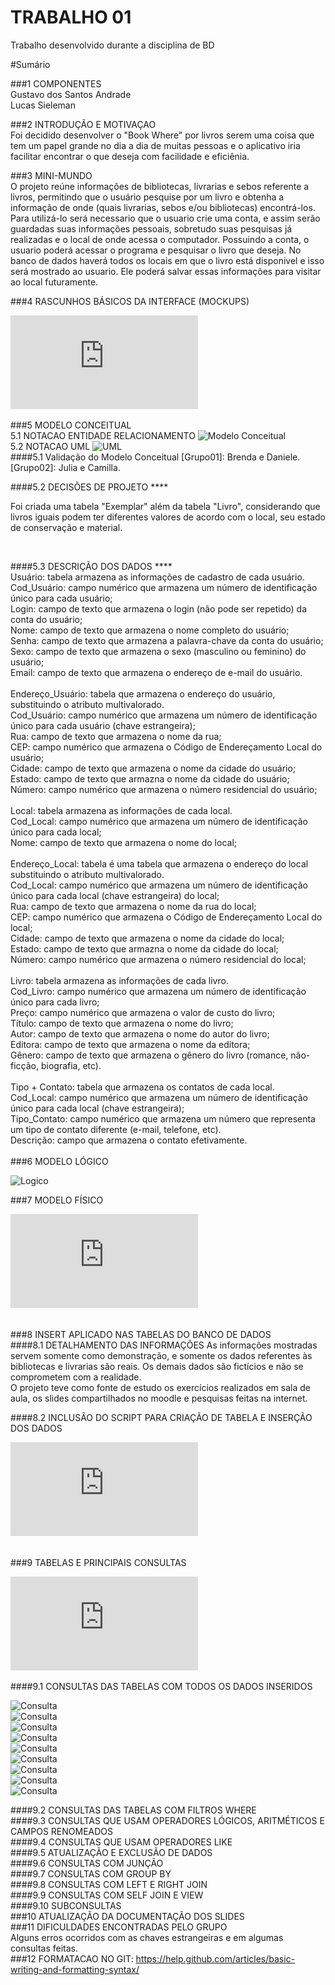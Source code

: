 # TRABALHO 01
Trabalho desenvolvido durante a disciplina de BD

#Sumário

###1	COMPONENTES<br>
Gustavo dos Santos Andrade<br>
Lucas Sieleman<br>

###2	INTRODUÇÃO E MOTIVAÇAO<br>
Foi decidido desenvolver o "Book Where" por livros serem uma coisa que tem um papel grande no dia a dia de muitas pessoas e o aplicativo iria facilitar encontrar o que deseja com facilidade e eficiênia. <br>
    
###3	MINI-MUNDO<br>
O projeto reúne informações de bibliotecas, livrarias e sebos referente a livros, permitindo que o usuário pesquise por um livro e obtenha a informação de onde (quais livrarias, sebos e/ou bibliotecas) encontrá-los. Para utilizá-lo será necessario que o usuario crie uma conta, e assim serão guardadas suas informações pessoais, sobretudo suas pesquisas já realizadas e o local de onde acessa o computador. Possuindo a conta, o usuario poderá acessar o programa e pesquisar o livro que deseja. No banco de dados haverá todos os locais em que o livro está disponivel e isso será mostrado ao usuario. Ele poderá salvar essas informações para visitar ao local futuramente. <br>

###4	RASCUNHOS BÁSICOS DA INTERFACE (MOCKUPS)<br>

![MOCKUPS](https://github.com/Guluad/Trabalho01/blob/master/NewProject.pdf?raw=true "MOCKUPS")<br>

###5	MODELO CONCEITUAL<br>
    5.1 NOTACAO ENTIDADE RELACIONAMENTO
![Modelo Conceitual](http://i.imgur.com/Mfp1itA.jpg?raw=true "Modelo Conceitual")<br>
    5.2 NOTACAO UML
![UML](http://i.imgur.com/sjFQzBo.png?raw=true "UML")
<br>
####5.1 Validação do Modelo Conceitual
    [Grupo01]: Brenda e Daniele.
    [Grupo02]: Julia e Camilla.

####5.2 DECISÕES DE PROJETO ****

Foi criada uma tabela "Exemplar" além da tabela "Livro", considerando que livros iguais podem ter diferentes valores de acordo com o local, seu estado de conservação e material.
	
<br>
    
####5.3 DESCRIÇÃO DOS DADOS ****<br>
Usuário: tabela armazena as informações de cadastro de cada usuário.<br>
	Cod_Usuário: campo numérico que armazena um número de identificação único para cada usuário;<br>
	Login: campo de texto que armazena o login (não pode ser repetido) da conta do usuário;<br>
	Nome: campo de texto que armazena o nome completo do usuário;<br>
	Senha: campo de texto que armazena a palavra-chave da conta do usuário;<br>
	Sexo: campo de texto que armazena o sexo (masculino ou feminino) do usuário;<br>
	Email: campo de texto que armazena o endereço de e-mail do usuário.<br>
<br>
Endereço_Usuário: tabela que armazena o endereço do usuário, substituindo o atributo multivalorado.<br>
	Cod_Usuário: campo numérico que armazena um número de identificação único para cada usuário (chave estrangeira);<br>
	Rua: campo de texto que armazena o nome da rua;<br>
	CEP: campo numérico que armazena o Código de Endereçamento Local do usuário;<br>
	Cidade: campo de texto que armazena o nome da cidade do usuário;<br>
	Estado: campo de texto que armazna o nome da cidade do usuário;<br>
	Número: campo numérico que armazena o número residencial do usuário;<br>
<br>
Local: tabela armazena as informações de cada local.<br>
	Cod_Local: campo numérico que armazena um número de identificação único para cada local;<br>
	Nome: campo de texto que armazena o nome do local;<br>
<br>
Endereço_Local: tabela é uma tabela que armazena o endereço do local substituindo o atributo multivalorado.<br>
	Cod_Local: campo numérico que armazena um número de identificação único para cada local (chave estrangeira) do local;<br>
	Rua: campo de texto que armazena o nome da rua do local;<br>
	CEP: campo numérico que armazena o Código de Endereçamento Local do local;<br>
	Cidade: campo de texto que armazena o nome da cidade do local;<br>
	Estado: campo de texto que armazna o nome da cidade do local;<br>
	Número: campo numérico que armazena o número residencial do local;<br>
<br>
Livro: tabela armazena as informações de cada livro.<br>
	Cod_Livro: campo numérico que armazena um número de identificação único para cada livro;<br>
	Preço: campo numérico que armazena o valor de custo do livro;<br>
	Título: campo de texto que armazena o nome do livro;<br>
	Autor: campo de texto que armazena o nome do autor do livro;<br>
	Editora: campo de texto que armazena o nome da editora;<br>
	Gênero: campo de texto que armazena o gênero do livro (romance, não-ficção, biografia, etc).<br>
<br>
Tipo + Contato: tabela que armazena os contatos de cada local.<br>
	Cod_Local: campo numérico que armazena um número de identificação único para cada local (chave estrangeira);<br>
	Tipo_Contato: campo numérico que armazena um número que representa um tipo de contato diferente (e-mail, telefone, etc).<br>
	Descrição: campo que armazena o contato efetivamente.<br>
<br>
###6	MODELO LÓGICO<br>

![Logico](http://i.imgur.com/lbA546f.png?raw=true "Logico")

###7	MODELO FÍSICO<br>

![Database](https://github.com/Guluad/Trabalho01/blob/master/BookWhereFinal29.sql?raw=true "Database")

<br>
###8	INSERT APLICADO NAS TABELAS DO BANCO DE DADOS<br>
####8.1 DETALHAMENTO DAS INFORMAÇÕES
As informações mostradas servem somente como demonstração, e somente os dados referentes às bibliotecas e livrarias são reais. Os demais dados são fictícios e não se comprometem com a realidade.<br>
O projeto teve como fonte de estudo os exercícios realizados em sala de aula, os slides compartilhados no moodle e pesquisas feitas na internet.
       
####8.2 INCLUSÃO DO SCRIPT PARA CRIAÇÃO DE TABELA E INSERÇÃO DOS DADOS<br>

![Insert](https://github.com/Guluad/Trabalho01/blob/master/Insert29.sql?raw=true "Insert")

<br>
###9	TABELAS E PRINCIPAIS CONSULTAS<br>

![Consultas](https://github.com/Guluad/Trabalho01/blob/master/Consultas29%20(2).sql?raw=true "Consultas")<br>

####9.1	CONSULTAS DAS TABELAS COM TODOS OS DADOS INSERIDOS<br>

![Consulta](http://i.imgur.com/hZsCf41.png?raw=true "Consulta")<br>
![Consulta](http://i.imgur.com/qo6dUzl.png?raw=true "Consulta")<br>
![Consulta](http://i.imgur.com/EYKzOK5.png?raw=true "Consulta")<br>
![Consulta](http://i.imgur.com/EiGMN12.png?raw=true "Consulta")<br>
![Consulta](http://i.imgur.com/YtkqTPy.png?raw=true "Consulta")<br>
![Consulta](http://i.imgur.com/Vsh5iIB.png?raw=true "Consulta")<br>
![Consulta](http://i.imgur.com/wKtJrd6.png?raw=true "Consulta")<br>
![Consulta](http://i.imgur.com/lpK9o52.png?raw=true "Consulta")<br>
![Consulta](http://i.imgur.com/0eSyZwj.png?raw=true "Consulta")<br>

####9.2	CONSULTAS DAS TABELAS COM FILTROS WHERE<br>
####9.3	CONSULTAS QUE USAM OPERADORES LÓGICOS, ARITMÉTICOS E CAMPOS RENOMEADOS<br>
####9.4	CONSULTAS QUE USAM OPERADORES LIKE<br>
####9.5	ATUALIZAÇÃO E EXCLUSÃO DE DADOS<br>
####9.6	CONSULTAS COM JUNÇÃO<br>
####9.7	CONSULTAS COM GROUP BY<br>
####9.8	CONSULTAS COM LEFT E RIGHT JOIN<br>
####9.9	CONSULTAS COM SELF JOIN E VIEW<br>
####9.10	SUBCONSULTAS<br>
###10	ATUALIZAÇÃO DA DOCUMENTAÇÃO DOS SLIDES<br>
###11	DIFICULDADES ENCONTRADAS PELO GRUPO<br>
Alguns erros ocorridos com as chaves estrangeiras e em algumas consultas feitas. <br>
###12  FORMATACAO NO GIT: https://help.github.com/articles/basic-writing-and-formatting-syntax/




